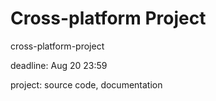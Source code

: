# Cross-platform Project
cross-platform-project

deadline: Aug 20 23:59

project: source code, documentation

